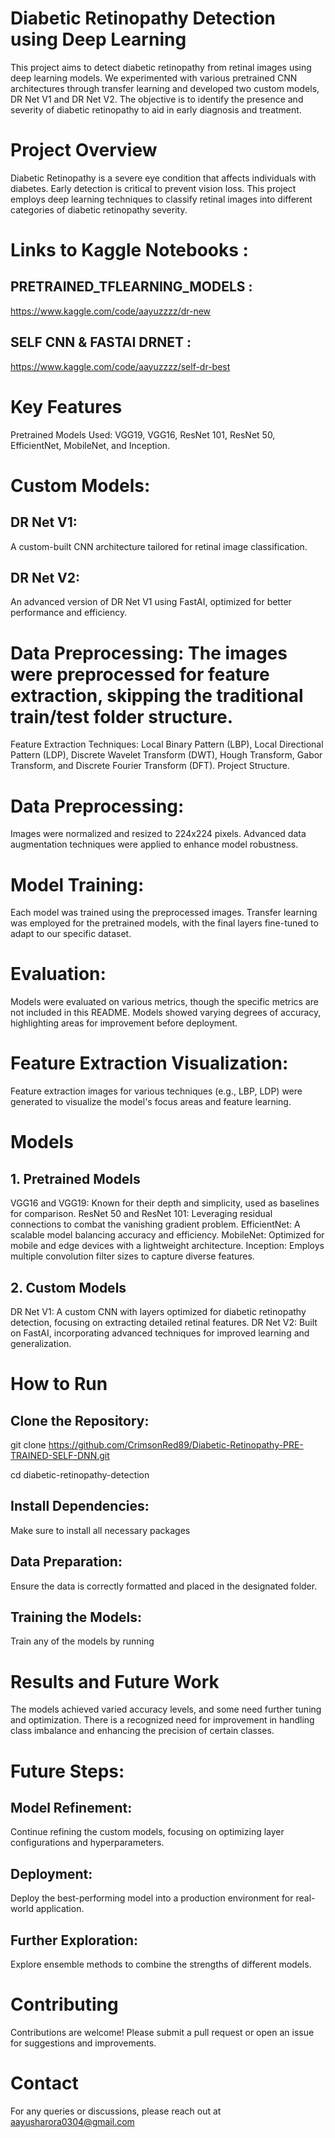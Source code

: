 # Diabetic Retinopathy Detection using Deep Learning
This project aims to detect diabetic retinopathy from retinal images using deep learning models. We experimented with various pretrained CNN architectures through transfer learning and developed two custom models, DR Net V1 and DR Net V2. The objective is to identify the presence and severity of diabetic retinopathy to aid in early diagnosis and treatment.

# Project Overview
Diabetic Retinopathy is a severe eye condition that affects individuals with diabetes. Early detection is critical to prevent vision loss. This project employs deep learning techniques to classify retinal images into different categories of diabetic retinopathy severity.

# Links to Kaggle Notebooks :
## PRETRAINED_TFLEARNING_MODELS : 
https://www.kaggle.com/code/aayuzzzz/dr-new
## SELF CNN & FASTAI DRNET : 
https://www.kaggle.com/code/aayuzzzz/self-dr-best
 
# Key Features
Pretrained Models Used: VGG19, VGG16, ResNet 101, ResNet 50, EfficientNet, MobileNet, and Inception.

# Custom Models:
## DR Net V1: 
A custom-built CNN architecture tailored for retinal image classification.
## DR Net V2: 
An advanced version of DR Net V1 using FastAI, optimized for better performance and efficiency.

# Data Preprocessing: The images were preprocessed for feature extraction, skipping the traditional train/test folder structure.
Feature Extraction Techniques: Local Binary Pattern (LBP), Local Directional Pattern (LDP), Discrete Wavelet Transform (DWT), Hough Transform, Gabor Transform, and Discrete Fourier Transform (DFT).
Project Structure.

# Data Preprocessing: 
Images were normalized and resized to 224x224 pixels. Advanced data augmentation techniques were applied to enhance model robustness.

# Model Training: 
Each model was trained using the preprocessed images. Transfer learning was employed for the pretrained models, with the final layers fine-tuned to adapt to our specific dataset.

# Evaluation: 
Models were evaluated on various metrics, though the specific metrics are not included in this README. Models showed varying degrees of accuracy, highlighting areas for improvement before deployment.

# Feature Extraction Visualization: 
Feature extraction images for various techniques (e.g., LBP, LDP) were generated to visualize the model's focus areas and feature learning.

# Models
## 1. Pretrained Models
VGG16 and VGG19: Known for their depth and simplicity, used as baselines for comparison.
ResNet 50 and ResNet 101: Leveraging residual connections to combat the vanishing gradient problem.
EfficientNet: A scalable model balancing accuracy and efficiency.
MobileNet: Optimized for mobile and edge devices with a lightweight architecture.
Inception: Employs multiple convolution filter sizes to capture diverse features.

## 2. Custom Models
DR Net V1: A custom CNN with layers optimized for diabetic retinopathy detection, focusing on extracting detailed retinal features.
DR Net V2: Built on FastAI, incorporating advanced techniques for improved learning and generalization.

# How to Run
## Clone the Repository:
git clone https://github.com/CrimsonRed89/Diabetic-Retinopathy-PRE-TRAINED-SELF-DNN.git

cd diabetic-retinopathy-detection

## Install Dependencies: 
Make sure to install all necessary packages

## Data Preparation: 
Ensure the data is correctly formatted and placed in the designated folder.

## Training the Models: 
Train any of the models by running

# Results and Future Work
The models achieved varied accuracy levels, and some need further tuning and optimization. There is a recognized need for improvement in handling class imbalance and enhancing the precision of certain classes.

# Future Steps:
## Model Refinement: 
Continue refining the custom models, focusing on optimizing layer configurations and hyperparameters.
## Deployment: 
Deploy the best-performing model into a production environment for real-world application.
## Further Exploration: 
Explore ensemble methods to combine the strengths of different models.

# Contributing
Contributions are welcome! Please submit a pull request or open an issue for suggestions and improvements.

# Contact
For any queries or discussions, please reach out at aayusharora0304@gmail.com
